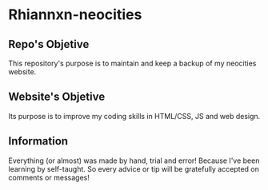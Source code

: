 # Rhiannxn-neocities

## Repo's Objetive

This repository's purpose is to maintain and keep a backup of my neocities website.

## Website's Objetive

Its purpose is to improve my coding skills in HTML/CSS, JS and web design.

## Information

Everything (or almost) was made by hand, trial and error! Because I've been learning by self-taught. So every advice or tip will be gratefully accepted on comments
or messages!
